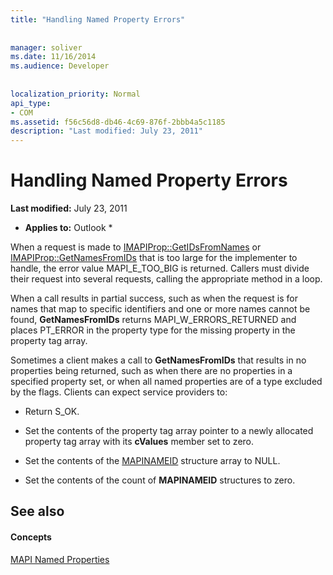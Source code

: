 ```yaml
---
title: "Handling Named Property Errors"
 
 
manager: soliver
ms.date: 11/16/2014
ms.audience: Developer
 
 
localization_priority: Normal
api_type:
- COM
ms.assetid: f56c56d8-db46-4c69-876f-2bbb4a5c1185
description: "Last modified: July 23, 2011"
---
```


# Handling Named Property Errors

 **Last modified:** July 23, 2011 
  
 * **Applies to:** Outlook * 
  
When a request is made to [IMAPIProp::GetIDsFromNames](imapiprop-getidsfromnames.md) or [IMAPIProp::GetNamesFromIDs](imapiprop-getnamesfromids.md) that is too large for the implementer to handle, the error value MAPI_E_TOO_BIG is returned. Callers must divide their request into several requests, calling the appropriate method in a loop. 
  
When a call results in partial success, such as when the request is for names that map to specific identifiers and one or more names cannot be found, **GetNamesFromIDs** returns MAPI_W_ERRORS_RETURNED and places PT_ERROR in the property type for the missing property in the property tag array. 
  
Sometimes a client makes a call to **GetNamesFromIDs** that results in no properties being returned, such as when there are no properties in a specified property set, or when all named properties are of a type excluded by the flags. Clients can expect service providers to: 
  
- Return S_OK.
    
- Set the contents of the property tag array pointer to a newly allocated property tag array with its **cValues** member set to zero. 
    
- Set the contents of the [MAPINAMEID](mapinameid.md) structure array to NULL. 
    
- Set the contents of the count of **MAPINAMEID** structures to zero. 
    
## See also

#### Concepts

[MAPI Named Properties](mapi-named-properties.md)

